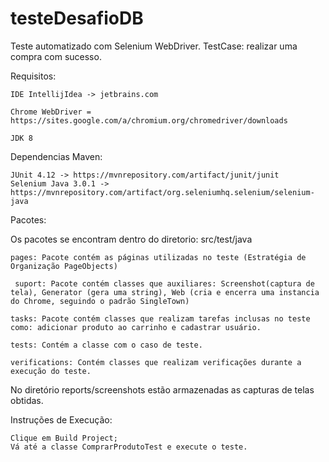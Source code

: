 # testeDesafioDB

Teste automatizado com Selenium WebDriver.
TestCase: realizar uma compra com sucesso.

Requisitos:

    IDE IntellijIdea -> jetbrains.com
  
    Chrome WebDriver = https://sites.google.com/a/chromium.org/chromedriver/downloads
    
    JDK 8

  Dependencias Maven:

    JUnit 4.12 -> https://mvnrepository.com/artifact/junit/junit
    Selenium Java 3.0.1 -> https://mvnrepository.com/artifact/org.seleniumhq.selenium/selenium-java

Pacotes:

   Os pacotes se encontram dentro do diretorio: src/test/java

    pages: Pacote contém as páginas utilizadas no teste (Estratégia de Organização PageObjects)
  
     suport: Pacote contém classes que auxiliares: Screenshot(captura de tela), Generator (gera uma string), Web (cria e encerra uma instancia do Chrome, seguindo o padrão SingleTown) 
  
    tasks: Pacote contém classes que realizam tarefas inclusas no teste como: adicionar produto ao carrinho e cadastrar usuário.
  
    tests: Contém a classe com o caso de teste.
  
    verifications: Contém classes que realizam verificações durante a execução do teste.

No diretório reports/screenshots estão armazenadas as capturas de telas obtidas.

Instruções de Execução:

    Clique em Build Project;
    Vá até a classe ComprarProdutoTest e execute o teste.



